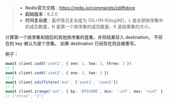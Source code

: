 > - **Redis官方文档**：https://redis.io/commands/zdiffstore
> - **起始版本**：6.2.0
> - **时间复杂度**：最坏情况复杂度为 O(L+(N-K)log(N))，L 是全部排序集中的成员数量，N 是第一个排序集的成员数量，K 是结果集的大小。

计算第一个排序集和随后的其他排序集的差集，并将结果存入 destination。
不存在的 key 被认为是个空集。
如果 destination 已经存在则会被重写。

例子：

```typescript
await client.zadd('zset1', { one: 1, two: 2, three: 3 })
// 3
await client.zadd('zset2', { one: 1, two: 2 })
// 2
await client.zdiffstore('out', ['zset1', 'zset2'])
// 1
await client.zrange('out', { by: 'BYSCORE', min: '-inf', max: '+inf' }, true)
// ["three", "3"]
```
